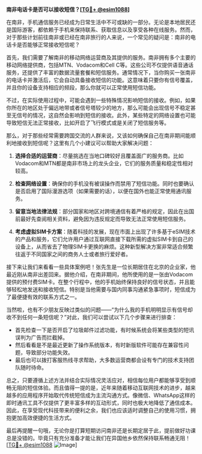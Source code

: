 **南非电话卡是否可以接收短信？[[TG💪+ @esim1088](https://t.me/s/esim1088)]**

在南非，手机通信服务已经成为日常生活中不可或缺的一部分。无论是本地居民还是国际游客，都依赖于手机来保持联系、获取信息以及享受各种在线服务。然而，对于那些计划前往南非或已经在南非旅行的人来说，一个常见的疑问是：南非的电话卡是否能够正常接收短信呢？

首先，我们需要了解南非的移动网络运营商及其提供的服务。南非拥有多个主要的移动网络提供商，包括MTN、Vodacom和Cell C等。这些公司不仅提供语音通话服务，还提供了丰富的数据流量套餐和短信服务。通常情况下，当你购买一张南非的电话卡并激活后，它会自动具备接收短信的功能。这意味着只要你有信号覆盖，并且你的设备支持相应的频段，那么你就可以正常使用短信功能。

不过，在实际使用过程中，可能会遇到一些特殊情况影响短信的接收。例如，如果你所在的地区处于偏远地带或者信号塔较少的地方，那么可能会出现信号不稳定甚至无信号的情况，这自然会影响到短信的接收。此外，某些特定的网络设置也可能导致短信无法正常接收，比如开启了飞行模式或是关闭了短信服务等。

那么，对于那些经常需要跨国交流的人群来说，又该如何确保自己在南非期间能顺利地接收到短信呢？这里有几个小建议可以帮助大家解决问题：

1. **选择合适的运营商**：尽量挑选在当地口碑较好且覆盖面广的服务商。比如Vodacom和MTN都是南非市场上的龙头企业，它们的服务质量和稳定性相对较高。
   
2. **检查网络设置**：确保你的手机没有被误操作而禁用了短信功能。同时也要确认是否启用了国际漫游选项（如果需要的话），以便在国外也能正常使用通讯服务。

3. **留意当地法律法规**：部分国家和地区对跨境通信有着严格的规定，因此在出国前最好先查阅相关资料，避免因为违反规定而导致无法正常使用短信服务。

4. **考虑虚拟SIM卡方案**：随着科技的发展，现在市面上出现了许多基于eSIM技术的产品和服务，它们允许用户通过互联网直接下载所需的虚拟SIM卡到自己的设备上，从而省去了物理SIM卡更换的麻烦。这种新型解决方案非常适合频繁往返于不同国家之间的商务人士或者旅行爱好者。

接下来让我们来看看一些具体案例吧！张先生是一位长期居住在北京的企业家，他最近刚从南非出差回来。据他介绍，在南非期间，他所使用的是一张由Vodacom提供的预付费SIM卡。在整个行程中，他的手机始终保持良好的信号状态，并且能够轻松地发送和接收短信。特别是当他需要与国内同事沟通紧急事项时，短信成为了最便捷有效的联系方式之一。

当然啦，也有不少朋友反映过类似的问题——“为什么我的手机明明显示有信号却收不到任何一条短信呢？”对此，我们可以尝试以下几个步骤来进行排查：

- 首先检查一下是否开启了垃圾邮件过滤功能，有时候系统会将某些类型的短讯误判为广告而拦截掉。
- 然后看看是不是最近更新了操作系统版本，有时新版软件可能存在兼容性问题，导致部分功能失效。
- 最后也可以拨打客服热线寻求帮助，大多数运营商都会设有专门的技术支持团队随时待命。

总之，只要遵循上述方法并结合实际情况灵活应对，相信每位用户都能够享受到顺畅无阻的短信体验。而且值得一提的是，近年来随着移动互联网技术的进步，越来越多的应用程序开始取代传统短信成为主流沟通方式。像微信、WhatsApp这样的即时通讯工具不仅提供了更丰富多样的互动形式，同时也极大地降低了通信成本。因此，在享受现代科技带来的便利之余，我们也应该适时调整自己的使用习惯，拥抱更加高效便捷的生活方式。

最后再提醒一句哦，无论你是打算短期访问南非还是长期定居于此，提前做好功课总是没错的。毕竟只有充分准备才能让我们在异国他乡依然保持联系畅通无阻！[[TG💪+ @esim1088](https://t.me/s/esim1088) ![Image](https://i.postimg.cc/4NQfJmqS/Snipaste-2025-05-13-00-14-12.png)]